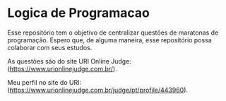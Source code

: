 # Logica de Programacao
 Esse repositório tem o objetivo de centralizar questões de maratonas de programação. Espero que, de alguma maneira, esse repositório possa colaborar com seus estudos.
 
 As questões são do site URI Online Judge: (https://www.urionlinejudge.com.br/).
 
 Meu perfil no site do URI: (https://www.urionlinejudge.com.br/judge/pt/profile/443960).
